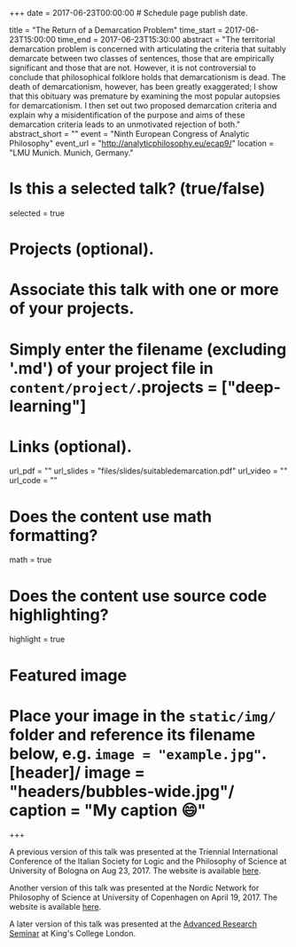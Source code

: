 +++
date = 2017-06-23T00:00:00  # Schedule page publish date.

title = "The Return of a Demarcation Problem"
time_start = 2017-06-23T15:00:00
time_end = 2017-06-23T15:30:00
abstract = "The territorial demarcation problem is concerned with articulating the criteria that suitably demarcate between two classes of sentences, those that are empirically significant and those that are not. However, it is not controversial to conclude that philosophical folklore holds that demarcationism is dead. The death of demarcationism, however, has been greatly exaggerated; I show that this obituary was premature by examining the most popular autopsies for demarcationism. I then set out two proposed demarcation criteria and explain why a misidentification of the purpose and aims of these demarcation criteria leads to an unmotivated rejection of both."
abstract_short = ""
event = "Ninth European Congress of Analytic Philosophy"
event_url = "http://analyticphilosophy.eu/ecap9/"
location = "LMU Munich. Munich, Germany."

# Is this a selected talk? (true/false)
selected = true

# Projects (optional).
#   Associate this talk with one or more of your projects.
#   Simply enter the filename (excluding '.md') of your project file in `content/project/`.projects = ["deep-learning"]

# Links (optional).
url_pdf = ""
url_slides = "files/slides/suitabledemarcation.pdf"
url_video = ""
url_code = ""

# Does the content use math formatting?
math = true

# Does the content use source code highlighting?
highlight = true

# Featured image
# Place your image in the `static/img/` folder and reference its filename below, e.g. `image = "example.jpg"`.[header]/ image = "headers/bubbles-wide.jpg"/ caption = "My caption :smile:"

+++

A previous version of this talk was presented at the Triennial International Conference of the Italian Society for Logic and the Philosophy of Science at University of Bologna on Aug 23, 2017. The website is available <a href="http://www.silfs.it/silfs-2017-home/">here</a>.

Another version of this talk was presented at the Nordic Network for Philosophy of Science at University of Copenhagen on April 19, 2017. The website is available <a href="https://nnpscience.wordpress.com/meetings/copenhagen-2017/">here</a>.

A later version of this talk was presented at the <a href="https://www.kcl.ac.uk/artshums/depts/philosophy/research/seminars/seminars/advanced.aspx">Advanced Research Seminar</a> at King's College London.